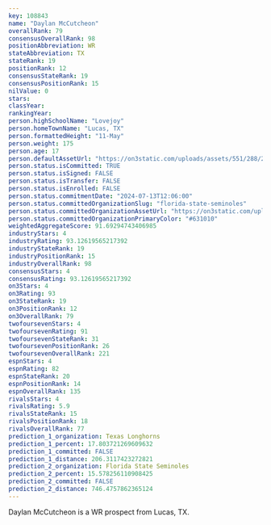 ```yaml
---
key: 108843
name: "Daylan McCutcheon"
overallRank: 79
consensusOverallRank: 98
positionAbbreviation: WR
stateAbbreviation: TX
stateRank: 19
positionRank: 12
consensusStateRank: 19
consensusPositionRank: 15
nilValue: 0
stars: 
classYear: 
rankingYear: 
person.highSchoolName: "Lovejoy"
person.homeTownName: "Lucas, TX"
person.formattedHeight: "11-May"
person.weight: 175
person.age: 17
person.defaultAssetUrl: "https://on3static.com/uploads/assets/551/288/288551.png"
person.status.isCommitted: TRUE
person.status.isSigned: FALSE
person.status.isTransfer: FALSE
person.status.isEnrolled: FALSE
person.status.commitmentDate: "2024-07-13T12:06:00"
person.status.committedOrganizationSlug: "florida-state-seminoles"
person.status.committedOrganizationAssetUrl: "https://on3static.com/uploads/assets/936/149/149936.svg"
person.status.committedOrganizationPrimaryColor: "#631010"
weightedAggregateScore: 91.69294743406985
industryStars: 4
industryRating: 93.12619565217392
industryStateRank: 19
industryPositionRank: 15
industryOverallRank: 98
consensusStars: 4
consensusRating: 93.12619565217392
on3Stars: 4
on3Rating: 93
on3StateRank: 19
on3PositionRank: 12
on3OverallRank: 79
twofoursevenStars: 4
twofoursevenRating: 91
twofoursevenStateRank: 31
twofoursevenPositionRank: 26
twofoursevenOverallRank: 221
espnStars: 4
espnRating: 82
espnStateRank: 20
espnPositionRank: 14
espnOverallRank: 135
rivalsStars: 4
rivalsRating: 5.9
rivalsStateRank: 15
rivalsPositionRank: 18
rivalsOverallRank: 77
prediction_1_organization: Texas Longhorns
prediction_1_percent: 17.803721269609632
prediction_1_committed: FALSE
prediction_1_distance: 206.3117423272821
prediction_2_organization: Florida State Seminoles
prediction_2_percent: 15.578256110908425
prediction_2_committed: FALSE
prediction_2_distance: 746.4757862365124
---
```

Daylan McCutcheon is a WR prospect from Lucas, TX.